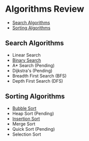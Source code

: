 # Algorithms Review
*  [Search Algorithms](#search-algorithms)
*  [Sorting Algorithms](#sorting-algorithms)

## Search Algorithms
* Linear Search
* [Binary Search](https://medium.com/@jeffrey.allen.lewis/javascript-algorithms-explained-binary-search-25064b896470)
* A* Search (Pending)
* Dijkstra's (Pending)
* Breadth First Search (BFS)
* Depth First Search (DFS)

## Sorting Algorithms
* [Bubble Sort](https://medium.com/@jeffrey.allen.lewis/javascript-algorithms-what-is-bubble-sort-a-detailed-step-by-step-and-example-code-dfd136daa3b)
* Heap Sort (Pending)
* [Insertion Sort](https://medium.com/@jeffrey.allen.lewis/javascript-algorithms-what-is-insertion-sort-a-detailed-step-by-step-and-example-code-a8908e041a82)
* Merge Sort
* Quick Sort (Pending)
* Selection Sort
